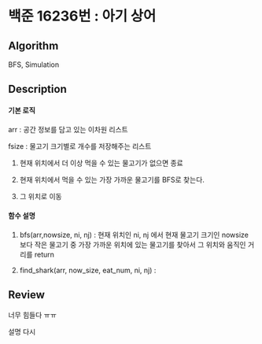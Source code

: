 # 백준 16236번 : 아기 상어

## Algorithm

BFS, Simulation

## Description

#### 기본 로직

arr : 공간 정보를 담고 있는 이차원 리스트

fsize : 물고기 크기별로 개수를 저장해주는 리스트

1) 현재 위치에서 더 이상 먹을 수 있는 물고기가 없으면 종료

2) 현재 위치에서 먹을 수 있는 가장 가까운 물고기를 BFS로 찾는다.

3) 그 위치로 이동


#### 함수 설명

1) bfs(arr,nowsize, ni, nj) : 현재 위치인 ni, nj 에서 현재 물고기 크기인 nowsize 보다 작은 물고기 중 가장 가까운 위치에 있는 물고기를 찾아서 그 위치와 움직인 거리를 return 

2) find_shark(arr, now_size, eat_num, ni, nj) : 


## Review

너무 힘들다 ㅠㅠ

설명 다시 
